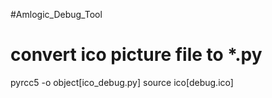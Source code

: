 #Amlogic_Debug_Tool



# convert ico picture file to *.py
pyrcc5 -o object[ico_debug.py] source ico[debug.ico] 